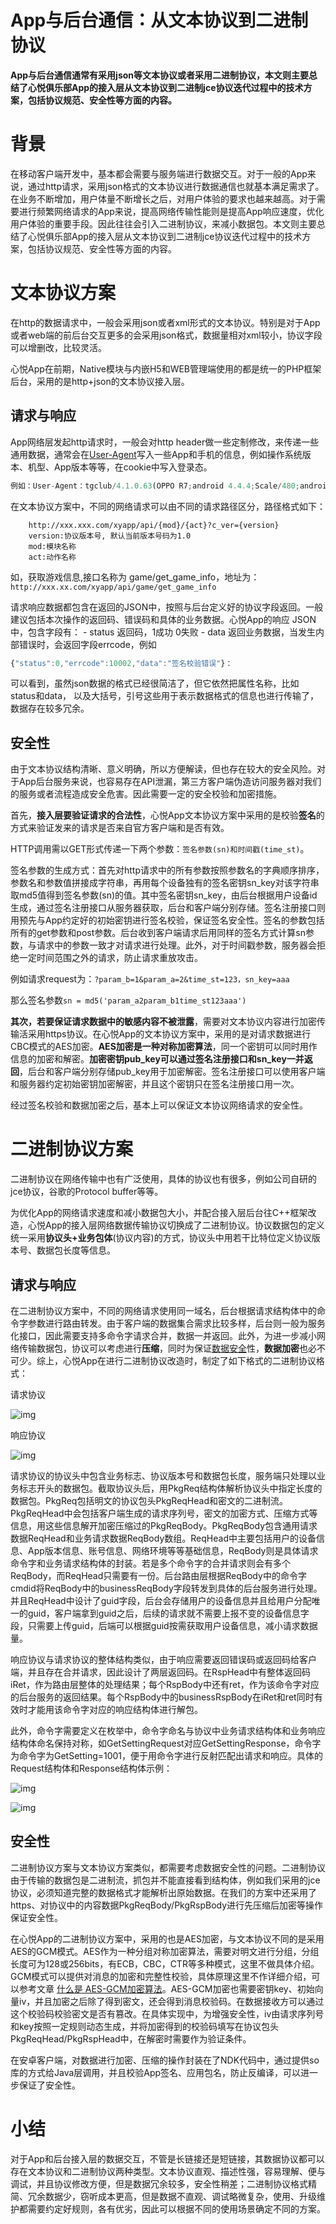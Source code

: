 # App与后台通信：从文本协议到二进制协议

**App与后台通信通常有采用json等文本协议或者采用二进制协议，本文则主要总结了心悦俱乐部App的接入层从文本协议到二进制jce协议迭代过程中的技术方案，包括协议规范、安全性等方面的内容。**

# 背景

   在移动客户端开发中，基本都会需要与服务端进行数据交互。对于一般的App来说，通过http请求，采用json格式的文本协议进行数据通信也就基本满足需求了。在业务不断增加，用户体量不断增长之后，对用户体验的要求也越来越高。对于需要进行频繁网络请求的App来说，提高网络传输性能则是提高App响应速度，优化用户体验的重要手段。因此往往会引入二进制协议，来减小数据包。本文则主要总结了心悦俱乐部App的接入层从文本协议到二进制jce协议迭代过程中的技术方案，包括协议规范、安全性等方面的内容。

# 文本协议方案

在http的数据请求中，一般会采用json或者xml形式的文本协议。特别是对于App或者web端的前后台交互更多的会采用json格式，数据量相对xml较小，协议字段可以增删改，比较灵活。

心悦App在前期，Native模块与内嵌H5和WEB管理端使用的都是统一的PHP框架后台，采用的是http+json的文本协议接入层。

## 请求与响应

   App网络层发起http请求时，一般会对http header做一些定制修改，来传递一些通用数据，通常会在[User-Agent](https://developer.mozilla.org/en-US/docs/Web/HTTP/Content_negotiation#The_User-Agent.3a_header)写入一些App和手机的信息，例如操作系统版本、机型、App版本等等，在cookie中写入登录态。

```javascript
例如：User-Agent：tgclub/4.1.0.63(OPPO R7;android 4.4.4;Scale/480;android;868979027609987)
```

   在文本协议方案中，不同的网络请求可以由不同的请求路径区分，路径格式如下：

```
    http://xxx.xxx.com/xyapp/api/{mod}/{act}?c_ver={version}
    version:协议版本号, 默认当前版本号码为1.0
    mod:模块名称
    act:动作名称
```

   如，获取游戏信息,接口名称为 game/get_game_info，地址为：`http://xxx.xx.com/xyapp/api/game/get_game_info`

   请求响应数据都包含在返回的JSON中，按照与后台定义好的协议字段返回。一般建议包括本次操作的返回码、错误码和具体的业务数据。心悦App的响应 JSON 中，包含字段有： - status 返回码，1成功 0失败 - data 返回业务数据，当发生内部错误时，会返回字段errcode，例如

```javascript
{"status":0,"errcode":10002,"data":"签名校验错误"}：
```

   可以看到，虽然json数据的格式已经很简洁了，但它依然把属性名称，比如 status和data， 以及大括号，引号这些用于表示数据格式的信息也进行传输了，数据存在较多冗余。

## 安全性

   由于文本协议结构清晰、意义明确，所以方便解读，但也存在较大的安全风险。对于App后台服务来说，也容易存在API泄漏，第三方客户端伪造访问服务器对我们的服务或者流程造成安全危害。因此需要一定的安全校验和加密措施。

   首先，**接入层要验证请求的合法性**，心悦App文本协议方案中采用的是校验**签名**的方式来验证发来的请求是否来自官方客户端和是否有效。

   HTTP调用需以GET形式传递一下两个参数：`签名参数(sn)和时间戳(time_st)`。

  签名参数的生成方式：首先对http请求中的所有参数按照参数名的字典顺序排序，参数名和参数值拼接成字符串，再用每个设备独有的签名密钥sn_key对该字符串取md5值得到签名参数(sn)的值。其中签名密钥sn_key，由后台根据用户设备id生成，通过签名注册接口从服务器获取，后台和客户端分别存储。签名注册接口则用预先与App约定好的初始密钥进行签名校验，保证签名安全性。签名的参数包括所有的get参数和post参数。后台收到客户端请求后用同样的签名方式计算sn参数，与请求中的参数一致才对请求进行处理。此外，对于时间戳参数，服务器会拒绝一定时间范围之外的请求，防止请求重放攻击。

例如请求request为：`?param_b=1&param_a=2&time_st=123，sn_key=aaa`

那么签名参数`sn = md5('param_a2param_b1time_st123aaa')`

   **其次，若要保证请求数据中的敏感内容不被泄露**，需要对文本协议内容进行加密传输活采用https协议。在心悦App的文本协议方案中，采用的是对请求数据进行CBC模式的AES加密。**AES加密是一种对称加密算法**，同一个密钥可以同时用作信息的加密和解密。**加密密钥pub_key可以通过签名注册接口和sn_key一并返回**，后台和客户端分别存储pub_key用于加密解密。签名注册接口可以使用客户端和服务器约定初始密钥加密解密，并且这个密钥只在签名注册接口用一次。

   经过签名校验和数据加密之后，基本上可以保证文本协议网络请求的安全性。

# 二进制协议方案

   二进制协议在网络传输中也有广泛使用，具体的协议也有很多，例如公司自研的jce协议，谷歌的Protocol buffer等等。

   为优化App的网络请求速度和减小数据包大小，并配合接入层后台往C++框架改造，心悦App的接入层网络数据传输协议切换成了二进制协议。协议数据包的定义统一采用**协议头+业务包体**(协议内容)的方式，协议头中用若干比特位定义协议版本号、数据包长度等信息。

## 请求与响应

在二进制协议方案中，不同的网络请求使用同一域名，后台根据请求结构体中的命令字参数进行路由转发。由于客户端的数据集合需求比较多样，后台则一般为服务化接口，因此需要支持多命令字请求合并，数据一并返回。此外，为进一步减小网络传输数据包，协议可以考虑进行**压缩**，同时为保证[数据安全](https://cloud.tencent.com/solution/data_protection?from=10680)性，**数据加密**也必不可少。综上，心悦App在进行二进制协议改造时，制定了如下格式的二进制协议格式：

请求协议

![img](yiydi7guzr.png)

响应协议

![img](yjcp2o0tjo.png)

  请求协议的协议头中包含业务标志、协议版本号和数据包长度，服务端只处理以业务标志开头的数据包。截取协议头后，用PkgReq结构体解析协议头中指定长度的数据包。PkgReq包括明文的协议包头PkgReqHead和密文的二进制流。PkgReqHead中会包括客户端生成的请求序列号，密文的加密方式、压缩方式等信息，用这些信息解开加密压缩过的PkgReqBody。PkgReqBody包含通用请求数据ReqHead和业务请求数据ReqBody数组。ReqHead中主要包括用户的设备信息、App版本信息、账号信息、网络环境等等基础信息，ReqBody则是具体请求命令字和业务请求结构体的封装。若是多个命令字的合并请求则会有多个ReqBody，而ReqHead只需要有一份。后台路由层根据ReqBody中的命令字cmdid将ReqBody中的businessReqBody字段转发到具体的后台服务进行处理。并且ReqHead中设计了guid字段，后台会存储用户的设备信息并且给用户分配唯一的guid，客户端拿到guid之后，后续的请求就不需要上报不变的设备信息字段，只需要上传guid，后端可以根据guid按需获取用户设备信息，减小请求数据量。

响应协议与请求协议的整体结构类似，由于响应需要返回错误码或返回码给客户端，并且存在合并请求，因此设计了两层返回码。在RspHead中有整体返回码iRet，作为路由层整体的处理结果；每个RspBody中还有ret，作为该命令字对应的后台服务的返回结果。每个RspBody中的businessRspBody在iRet和ret同时有效时才能用该命令字对应的响应结构体进行解包。

此外，命令字需要定义在枚举中，命令字命名与协议中业务请求结构体和业务响应结构体命名保持对称，如GetSettingRequest对应GetSettingResponse，命令字为命令字为GetSetting=1001，便于用命令字进行反射匹配出请求和响应。具体的Request结构体和Response结构体示例：

![img](26eeq629rn.png)

![img](yeakuxjwh8.png)

## 安全性

​    二进制协议方案与文本协议方案类似，都需要考虑数据安全性的问题。二进制协议由于传输的数据包是二进制流，抓包并不能直接看到结构体，例如我们采用的jce协议，必须知道完整的数据格式才能解析出原始数据。在我们的方案中还采用了https、对协议中的内容数据PkgReqBody/PkgRspBody进行先压缩后加密等操作保证安全性。

​    在心悦App的二进制协议方案中，采用的也是AES加密，与文本协议不同的是采用AES的GCM模式。AES作为一种分组对称加密算法，需要对明文进行分组，分组长度可为128或256bits，有ECB，CBC，CTR等多种模式，这里不做具体介绍。GCM模式可以提供对消息的加密和完整性校验，具体原理这里不作详细介绍，可以参考文章 [什么是 AES-GCM加密算法](http://blog.csdn.net/t0mato_/article/details/53160772)。AES-GCM加密也需要密钥key、初始向量iv，并且加密之后除了得到密文，还会得到消息校验码。在数据接收方可以通过这个校验码校验密文是否有篡改。在具体实现中，为增强安全性，iv由请求序列号和key按照一定规则动态生成，并将加密得到的校验码填写在协议包头PkgReqHead/PkgRspHead中，在解密时需要作为验证条件。

​    在安卓客户端，对数据进行加密、压缩的操作封装在了NDK代码中，通过提供so库的方式给Java层调用，并且校验App签名、应用包名，防止反编译，可以进一步保证了安全性。

# 小结

​    对于App和后台接入层的数据交互，不管是长链接还是短链接，其数据协议都可以存在文本协议和二进制协议两种类型。文本协议直观、描述性强，容易理解、便与调试，并且协议修改方便，但是数据冗余较多，安全性稍差；二进制协议格式精简、冗余数据少，窃听成本更高，但是数据不直观、调试略微复杂，使用、升级维护都需要约定好规则，各有优劣，因此可以根据不同的使用场景确定不同的方案。